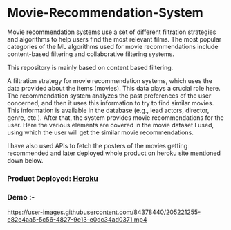 # Movie-Recommendation-System

Movie recommendation systems use a set of different filtration strategies and algorithms to help users find the most relevant films. The most popular categories of the ML algorithms used for movie recommendations include content-based filtering and collaborative filtering systems.

This repository is mainly based on content based filtering.

A filtration strategy for movie recommendation systems, which uses the data provided about the items (movies). This data plays a crucial role here. The recommendation system analyzes the past preferences of the user concerned, and then it uses this information to try to find similar movies. This information is available in the database (e.g., lead actors, director, genre, etc.). After that, the system provides movie recommendations for the user. Here the various elements are covered in the movie dataset I used, using which the user will get the similar movie recommendations.

I have also used APIs to fetch the posters of the movies getting recommended and later deployed whole product on heroku site mentioned down below.

### Product Deployed: [Heroku](https://prashver-movie-recommender.herokuapp.com/)

### Demo :-

https://user-images.githubusercontent.com/84378440/205221255-e82e4aa5-5c56-4827-9e13-e0dc34ad0371.mp4

